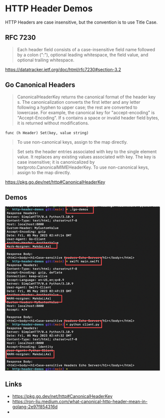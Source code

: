 # HTTP Header Demos

HTTP Headers are case insensitive, but the convention is to use Title Case.

## RFC 7230

> Each header field consists of a case-insensitive field name followed by a colon (":"), optional leading whitespace, the field value, and optional trailing whitespace.

https://datatracker.ietf.org/doc/html/rfc7230#section-3.2


## Go Canonical Headers

> CanonicalHeaderKey returns the canonical format of the header key s. The canonicalization converts the first letter and any letter following a hyphen to upper case; the rest are converted to lowercase. For example, the canonical key for "accept-encoding" is "Accept-Encoding". If s contains a space or invalid header field bytes, it is returned without modifications.


`func (h Header) Set(key, value string)`

> To use non-canonical keys, assign to the map directly.

> Set sets the header entries associated with key to the single element value. It replaces any existing values associated with key. The key is case insensitive; it is canonicalized by textproto.CanonicalMIMEHeaderKey. To use non-canonical keys, assign to the map directly.


https://pkg.go.dev/net/http#CanonicalHeaderKey


## Demos

![](screenshots/go-swift-python.png)



## Links

- https://pkg.go.dev/net/http#CanonicalHeaderKey
- https://ron-liu.medium.com/what-canonical-http-header-mean-in-golang-2e97f854316d
- 
